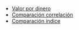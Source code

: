 - [Valor por dinero](https://raw.githack.com/ITACADEMYprojectes/ProjecteData/main/Equip_10/Results/Sprint_3/Graficos%20HTML%20Cliente/valor_por_dinero.html)
- [Comparación correlación](https://raw.githack.com/ITACADEMYprojectes/ProjecteData/main/Equip_10/Results/Sprint_3/Graficos%20HTML%20Cliente/comparacion_correlacion.html)
- [Comparación indice](https://raw.githack.com/ITACADEMYprojectes/ProjecteData/main/Equip_10/Results/Sprint_3/Graficos%20HTML%20Cliente/comparacion_indice.html)

